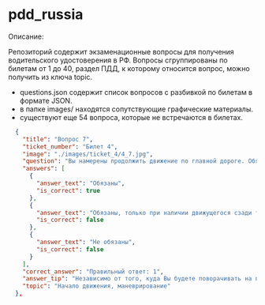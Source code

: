 # pdd_russia

Описание:

Репозиторий содержит экзаменационные вопросы для получения водительского удостоверения в РФ.
Вопросы сгруппированы по билетам от 1 до 40, раздел ПДД, к которому относится вопрос, можно получить из ключа topic.

* questions.json содержит список вопросов с разбивкой по билетам в формате JSON.
* в папке images/ находятся сопутствующие графические материалы.
* существуют еще 54 вопроса, которые не встречаются в билетах.

```json
  {
    "title": "Вопрос 7",
    "ticket_number": "Билет 4",
    "image": "./images/ticket_4/4_7.jpg",
    "question": "Вы намерены продолжить движение по главной дороге. Обязаны ли Вы при этом включить указатели правого поворота?",
    "answers": [
      {
        "answer_text": "Обязаны",
        "is_correct": true
      },
      {
        "answer_text": "Обязаны, только при наличии движущегося сзади транспортного средства",
        "is_correct": false
      },
      {
        "answer_text": "Не обязаны",
        "is_correct": false
      }
    ],
    "correct_answer": "Правильный ответ: 1",
    "answer_tip": "Независимо от того, куда Вы будете поворачивать на перекрёстке, налево или направо по главной дороге, обязательно следует включить соответствующий указатель поворота. В данной ситуации - включите правый указатель поворота. Ответ «обязаны». («Дорожные знаки», пункт 8.1 ПДД).",
    "topic": "Начало движения, маневрирование"
  },
```
